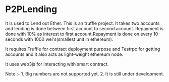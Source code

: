 # P2PLending
It is used to Lend out Ether.
This is an truffle project.
It takes two accounts and lending is done between first account to second account.
Repayment is done with 10% as interest to first account.Repayment is done on every 10-seconds with 1000 wei's(smallest unit in ethereum).

It requires Truffle for contract deployment purpose and Testrpc for getting accounts and it also acts as light-weight ethereum node.

It uses web3js for interacting with smart contract.

Note :- 1. Big numbers are not supported yet.
        2. It is still under development.
